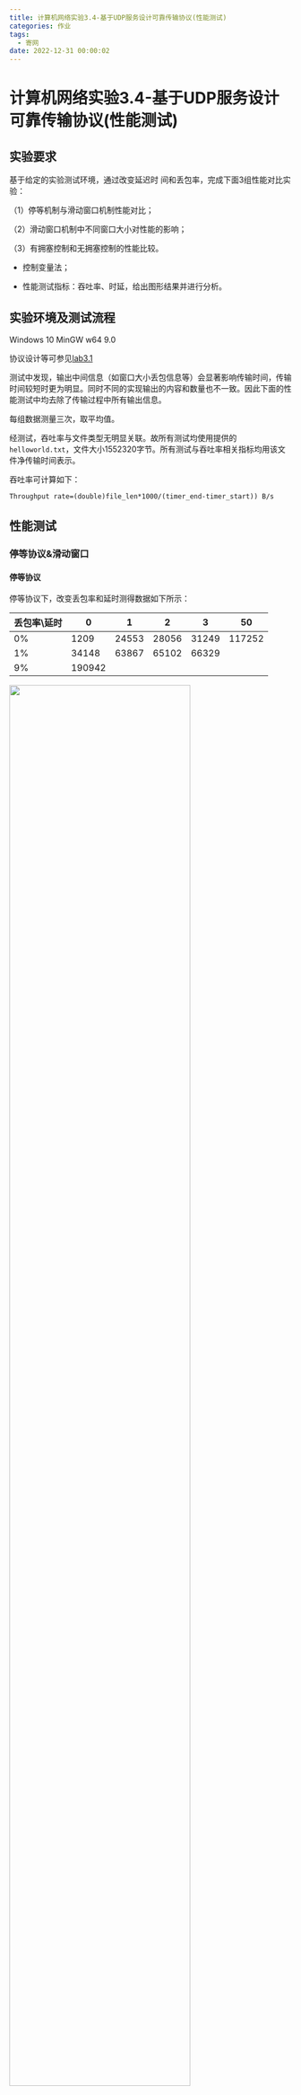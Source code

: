```yaml
---
title: 计算机网络实验3.4-基于UDP服务设计可靠传输协议(性能测试)
categories: 作业
tags:
  - 寄网
date: 2022-12-31 00:00:02
---
```

# 计算机网络实验3.4-基于UDP服务设计可靠传输协议(性能测试)

## 实验要求

基于给定的实验测试环境，通过改变延迟时 间和丢包率，完成下面3组性能对比实验：

（1）停等机制与滑动窗口机制性能对比；

（2）滑动窗口机制中不同窗口大小对性能的影响；

（3）有拥塞控制和无拥塞控制的性能比较。

+ 控制变量法；

+ 性能测试指标：吞吐率、时延，给出图形结果并进行分析。

## 实验环境及测试流程

Windows 10 MinGW w64 9.0

协议设计等可参见[lab3.1](https://lunaticsky-tql.github.io/posts/24837/)

测试中发现，输出中间信息（如窗口大小丢包信息等）会显著影响传输时间，传输时间较短时更为明显。同时不同的实现输出的内容和数量也不一致。因此下面的性能测试中均去除了传输过程中所有输出信息。

每组数据测量三次，取平均值。

经测试，吞吐率与文件类型无明显关联。故所有测试均使用提供的`helloworld.txt`，文件大小1552320字节。所有测试与吞吐率相关指标均用该文件净传输时间表示。

吞吐率可计算如下：

`Throughput rate=(double)file_len*1000/(timer_end-timer_start)) B/s`

## 性能测试

### 停等协议&滑动窗口

#### 停等协议

停等协议下，改变丢包率和延时测得数据如下所示：

| 丢包率\延时 | 0      | 1     | 2     | 3     | 50     |
| ----------- | ------ | ----- | ----- | ----- | ------ |
| 0%          | 1209   | 24553 | 28056 | 31249 | 117252 |
| 1%          | 34148  | 63867 | 65102 | 66329 |        |
| 9%          | 190942 |       |       |       |        |

<img src="https://raw.githubusercontent.com/Lunaticsky-tql/blog_article_resources/main/2013599_%E7%94%B0%E4%BD%B3%E4%B8%9A_%E5%AE%9E%E9%AA%8C3.4/20221230235944988658_534_image-20221230215825119.png" width="80%" height="80%" />

可以从数据中初步探索延迟和丢包率对传输时间的影响力度。

#### 滑动窗口

##### GBN

在窗口大小为10，超时时间为1s时，测得数据如下所示（单位：ms）：

| 丢包率\延时 | 0      | 1     | 2     | 3     | 50     |
| ----------- | ------ | ----- | ----- | ----- | ------ |
| 0%          | 1301   | 29799 | 32112 | 39832 | 115665 |
| 1%          | 37429  | 69002 | 75104 | 78379 |        |
| 9%          | 250775 |       |       |       |        |

<img src="https://raw.githubusercontent.com/Lunaticsky-tql/blog_article_resources/main/2013599_%E7%94%B0%E4%BD%B3%E4%B8%9A_%E5%AE%9E%E9%AA%8C3.4/20221230235945954601_749_image-20221230215757564.png" alt="image-20221230215757564" width="80%" height="80%" />

可以看到，在实验环境下，GBN的整体表现甚至不如停等协议，即便是没有丢包和延时的条件下也和延时如此。猜测在实验条件下传输速度主要取决于接收端的接收速度。即使发送端可以“并行”发送，但由于接收端仍然需要等待和停等协议接近相同的超时时间接收丢失的包，因此传输速度并没有相差多少，反而由于GBN使得接收方不得不处理失序的包，从而耽误了更多的一些时间。

同时也在实验中尝试在接收端对两次收保单的间隔进行计时，发现丢包率设为0%时间隔仅为1-2ms，而仅仅将丢包率设为1%，延时仍为0s的前提下，正常接收（不涉及丢包时）的时延达9-15ms不等。猜测这个现象与路由器程序的实现有关。因此，0/0%的高吞吐率实际上在这个实验中并没有参考价值。

```c++
//"blocking" receive here
while (rdt_rcv(rcvpkt)) {
    single_pkt_timer2=clock();
    cout<<"ack_between_time: "<<single_pkt_timer2-single_pkt_timer1<<endl;
    single_pkt_timer1=clock();
    ...handle pkts...
    }
```

另外，在丢包率为10%，窗口大小为10时，路由器总是会丢弃同一个包，因此会造成无法正常接收的情况。因此采用9%来指代丢包率极高的情形。

### 滑动窗口参数探索

##### 窗口大小比较

根据上面的探索，在探索滑动窗口参数时，控制延迟和丢包率分别为1%和0ms，以尽可能减少等待时间的前提下验证其正常功能发挥，同时避免路由器程序bug的影响。

GBN在不同窗口大小情况下的数据如下所示：

| 窗口大小       | 2     | 5     | 10    | 20    | 30    |
| -------------- | ----- | ----- | ----- | ----- | ----- |
| 传输速率（ms） | 36192 | 37274 | 37429 | 38220 | 47513 |

<img src="https://raw.githubusercontent.com/Lunaticsky-tql/blog_article_resources/main/2013599_%E7%94%B0%E4%BD%B3%E4%B8%9A_%E5%AE%9E%E9%AA%8C3.4/20221230235947937654_537_image-20221230214521654.png" alt="image-20221230214521654" width="50%" height="50%" />

可以看到，当窗口大小较大时，制约传输速度的因素主要是接收端接收的速度，因此单纯的增大窗口大小并无益于增加传输速度，如下所示为窗口大小为40时的情况：

![image-20221230214007362](https://raw.githubusercontent.com/Lunaticsky-tql/blog_article_resources/main/2013599_%E7%94%B0%E4%BD%B3%E4%B8%9A_%E5%AE%9E%E9%AA%8C3.4/20221230235948815831_502_image-20221230214007362.png)

当然也注意到，即便窗口大小设为2，性能也不如停等版本。

##### 不同算法的比较

而对于SR来说，这种现象则出现的更为严重，由于接收端需要对更多的情况进行判断和处理，且以至于在实验条件下疲于应付发送端发送的速度，因此出现了明明没有丢的包，由于接收方没有及时处理并且返回ACK，导致发送端循环进行超时重传，传输无法正常进行。如下图所示：

<img src="https://raw.githubusercontent.com/Lunaticsky-tql/blog_article_resources/main/2013599_%E7%94%B0%E4%BD%B3%E4%B8%9A_%E5%AE%9E%E9%AA%8C3.4/20221230235950876688_746_image-20221230220200564.png" alt="image-20221230220200564" width="80%" height="80%" />

<img src="https://raw.githubusercontent.com/Lunaticsky-tql/blog_article_resources/main/2013599_%E7%94%B0%E4%BD%B3%E4%B8%9A_%E5%AE%9E%E9%AA%8C3.4/20221230235952186704_885_image-20221230220316189.png" alt="image-20221230220316189" width="90%" height="90%" />

出现了这种情况后，尽管窗口仍旧可以移动，但由于接收方不得不处理大量重复的分组，导致恶性循环：越重发越接收的慢，越接收的慢越重发。不久就会出现重发的包远大于事实上需要的包的局面：

<img src="https://raw.githubusercontent.com/Lunaticsky-tql/blog_article_resources/main/2013599_%E7%94%B0%E4%BD%B3%E4%B8%9A_%E5%AE%9E%E9%AA%8C3.4/20221230235953488408_156_image-20221230221445403.png" alt="image-20221230221445403" width="80%" height="80%" />



解决方法可以是增大判断超时的时间。但是很明显，这会增加传输时间，而且这也并没有解决根本问题，并且会使正常情形下丢包的代价增加。

因此我们看到，由于发送和接收速率相差太大，“流量控制”也没能控制住。只好强行压制发送端的速度，查看在接收和发送基本对等的情况下滑动窗口的表现：

具体做法是在发送每一个while循环手动添加延时，模拟上层交付流较缓慢的情况：

```c++
// wait for a while to send next packet (simulating content processing)
// this is to avoid sending too many packets at once
Sleep(10);
```

这时SR算法顺畅的进行了接收：

<img src="https://raw.githubusercontent.com/Lunaticsky-tql/blog_article_resources/main/2013599_%E7%94%B0%E4%BD%B3%E4%B8%9A_%E5%AE%9E%E9%AA%8C3.4/20221230235954811850_358_image-20221230222352630.png" alt="image-20221230222352630" width="67%" height="67%" />

在添加发送延时后，控制变量（延迟和丢包率分别为0ms和1%）并测量吞吐率：

| 窗口大小 | 2     | 10    | 40    |
| -------- | ----- | ----- | ----- |
| 停等     | 65120 | 65120 | 65120 |
| GBN      | 46008 | 46335 | 49433 |
| SR       | 39249 | 40451 | 48574 |

<img src="https://raw.githubusercontent.com/Lunaticsky-tql/blog_article_resources/main/2013599_%E7%94%B0%E4%BD%B3%E4%B8%9A_%E5%AE%9E%E9%AA%8C3.4/20221230235956046493_674_image-20221230231420543.png" alt="image-20221230231420543" width="80%" height="80%" />

可以看到，此时滑动窗口发挥了其应有的作用。

### 拥塞控制性能探索

在实验3.3中提到，在GBN上实现RENO算法可以不改变发送端（累积确认，不缓存），但这样带来的问题是这种情况下快速重传当前期望的包只是解决了“眼前的问题”，其余的包迟早还要超时重传，因此尽管进⾏了拥塞控制，但重传的⾏为在实际⽹络环境中事实上加剧了拥塞。因此对接收端进行了改进，使其在保持累积确认的基础上对包进行缓存。（详细可参见[lab3.3](https://lunaticsky-tql.github.io/posts/55889/)

下面以窗口大小为10，延迟和丢包率分别为0ms和1%为例，对各算法性能进行对比：

| 停等  | GBN   | SR    | RENO-no-cache | RENO-cached |
| ----- | ----- | ----- | ------------- | ----------- |
| 65120 | 46335 | 40451 | 50843         | 25224       |

![image-20221230233213265](https://raw.githubusercontent.com/Lunaticsky-tql/blog_article_resources/main/2013599_%E7%94%B0%E4%BD%B3%E4%B8%9A_%E5%AE%9E%E9%AA%8C3.4/20221230235956891555_921_image-20221230233213265.png)

可以看到缓存的RENO-cached算法性能最好，因为其在实验环境下完全避免了重传，使接收端的负担最小。如下图所示：

<img src="https://raw.githubusercontent.com/Lunaticsky-tql/blog_article_resources/main/2013599_%E7%94%B0%E4%BD%B3%E4%B8%9A_%E5%AE%9E%E9%AA%8C3.4/20221230235958223014_915_image-20221230233838694.png" alt="image-20221230233838694" width="50%" height="50%" />

（在真实环境下大部分情况一次丢一个包的前提下也能取得很好的表现，如果一次丢多个包，可以考虑New RENO，如果希望更细致的预测网络环境，Cubic等算法还可以做的更好）

## 总结

这学期的计算机网络作业层层相扣，并且有效的将理论与实践相结合。通过这几次实验，我不再停留在机械的记忆TCP各个过程的细节，而是贯通性的理解了一个可靠数据传输协议设计的过程，以及如何去应对一些特殊情况或进行优化。当然，像TCP这样复杂的协议设计远非我们简单通过几个实验能够完全理解透彻的，就比如拥塞控制算法就有很多优化的方向，在本系列实验中也没能深入探究。

这次实验采用git进行管理，虽然说还不甚规范，但也让我更加熟悉了git的工作流，为以后进行更大项目的开发做准备。

<img src="https://raw.githubusercontent.com/Lunaticsky-tql/blog_article_resources/main/2013599_%E7%94%B0%E4%BD%B3%E4%B8%9A_%E5%AE%9E%E9%AA%8C3.4/20221231000000050866_774_image-20221230234222414.png" alt="image-20221230234222414" width="50%" height="50%" />

### 源代码

[github](https://github.com/Lunaticsky-tql/rdt_on_udp)
